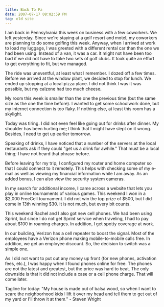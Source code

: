 ```yaml
---
title: Back To Pa
date: 2007-07-17 08:02:59 PM
tag: old site
---
```


I am back in Pennsylvania this week on business with a few coworkers. We left yesterday. Since we're staying at a golf resort and motel, my coworkers are planning to do some golfing this week. Anyway, when I arrived at work to load my luggage, I was greeted with a different rental car than the one we had been using. Instead of a van, it was a car. It might not have been too bad if we did not have to take two sets of golf clubs. It took quite an effort to get everything to fit, but we managed.

The ride was uneventful, at least what I remember. I dozed off a few times. Before we arrived at the window plant, we decided to stop for lunch. We ended up stopping at a local pizza place. I did not think I was it was possible, but my calzone had too much cheese.

My room this week is smaller than the one the previous time (but the same size as the one the time before). I wanted to get some schoolwork done, but my internet connection is too flaky. If nothing else, at least this room has a skylight.

Today was tiring. I did not even feel like going out for drinks after dinner. My shoulder has been hurting me; I think that I might have slept on it wrong. Besides, I need to get up earlier tomorrow.

Speaking of drinks, I have noticed that a number of the servers at the local restaurants ask if they could "get us a drink for awhile." That must be a local thing; I have not heard that phrase before.

Before leaving for my trip, I configured my router and home computer so that I could connect to it remotely. This helps with checking some of my e-mail as well as viewing my financial information while I am away. As an added bonus, I can also view the security system cameras.

In my search for additional income, I came across a website that lets you play in online tournaments of various games. This weekend I won in a $2,000 FreeCell tournament. I did not win the top prize of $500, but I did come in 13th winning $30. It is not much, but every bit counts.

This weekend Rachel and I also got new cell phones. We had been using Sprint, but since I do not get Sprint service when traveling, I had to pay about $100 in roaming charges. In addition, I get spotty coverage at work.

In our building, Verizon has a cell repeater to boost the signal. Most of the employees have a Verizon phone making mobile-to-mobile calls free. In addition, we get an employee discount. So, the decision to switch was a simple one.

As I did not want to put out any money up front (for new phones, activation fees, etc.), I was happy when I found phones online for free. The phones are not the latest and greatest, but the price was hard to beat. The only downside is that it did not include a case or a cell phone charge. That will come later.

Tagline for today: "My house is made out of balsa wood, so when I want to scare the neighborhood kids I lift it over my head and tell them to get out of my yard or I'll throw it at them." - Steven Wright
